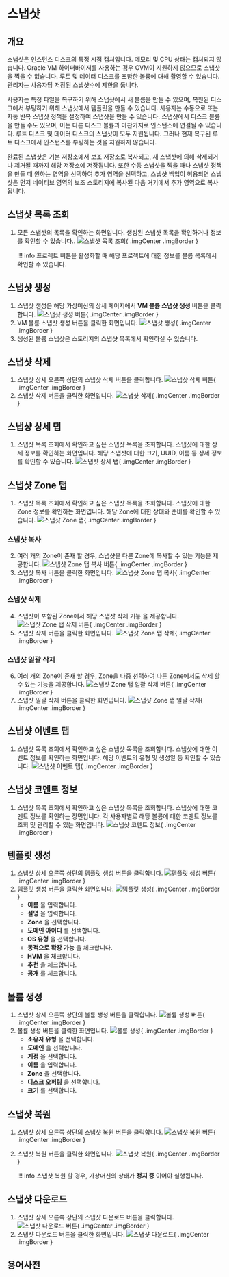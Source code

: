 
# 스냅샷

## 개요
스냅샷은 인스턴스 디스크의 특정 시점 캡처입니다. 메모리 및 CPU 상태는 캡처되지 않습니다.
Oracle VM 하이퍼바이저를 사용하는 경우 OVM이 지원하지 않으므로 스냅샷을 찍을 수 없습니다.
루트 및 데이터 디스크를 포함한 볼륨에 대해 촬영할 수 있습니다. 관리자는 사용자당 저장된 스냅샷수에 제한을 둡니다.

사용자는 특정 파일을 복구하기 위해 스냅샷에서 새 볼륨을 만들 수 있으며, 복원된 디스크에서 부팅하기 위해 스냅샷에서 템플릿을 만들 수 있습니다.
사용자는 수동으로 또는 자동 반복 스냅샷 정책을 설정하여 스냅샷을 만들 수 있습니다.
스냅샷에서 디스크 볼륨을 만들 수도 있으며, 이는 다른 디스크 볼륨과 마찬가지로 인스턴스에 연결될 수 있습니다. 루트 디스크 및 데이터 디스크의 스냅샷이 모두 지원됩니다.
그러나 현재 복구된 루트 디스크에서 인스턴스를 부팅하는 것을 지원하지 않습니다.

완료된 스냅샷은 기본 저장소에서 보조 저장소로 복사되고, 새 스냅샷에 의해 삭제되거나 제거될 때까지 해당 저장소에 저장됩니다.
또한 수동 스냅샷을 찍을 때나 스냅샷 정책을 만들 때 원하는 영역을 선택하여 추가 영역을 선택하고, 스냅샷 백업이 허용되면 스냅샷은 먼저 네이티브 영역의 보조 스토리지에 복사된 다음 거기에서 추가 영역으로 복사됩니다.

## 스냅샷 목록 조회
1. 모든 스냅샷의 목록을 확인하는 화면입니다. 생성된 스냅샷 목록을 확인하거나 정보를 확인할 수 있습니다..
    ![스냅샷 목록 조회](../../assets/images/admin-guide/mold/storage/snapshot/snapshot-dashboard.png){ .imgCenter .imgBorder }

    !!! info
        프로젝트 버튼을 활성화할 때 해당 프로젝트에 대한 정보를 볼륨 목록에서 확인할 수 있습니다.

## 스냅샷 생성
1. 스냅샷 생성은 해당 가상머신의 상세 페이지에서 **VM 볼륨 스냅샷 생성** 버튼을 클릭합니다.
    ![스냅샷 생성 버튼](../../assets/images/admin-guide/mold/storage/snapshot/snapshot-create-01.png){ .imgCenter .imgBorder }
2. VM 볼륨 스냅샷 생성 버튼을 클릭한 화면입니다.
    ![스냅샷 생성](../../assets/images/admin-guide/mold/storage/snapshot/snapshot-create-02.png){ .imgCenter .imgBorder }
3. 생성된 볼륨 스냅샷은 스토리지의 스냅샷 목록에서 확인하실 수 있습니다.

## 스냅샷 삭제
1. 스냅샷 상세 오른쪽 상단의 스냅샷 삭제 버튼을 클릭합니다.
    ![스냅샷 삭제 버튼](../../assets/images/admin-guide/mold/storage/snapshot/snapshot-delete-01.png){ .imgCenter .imgBorder }
2. 스냅샷 삭제 버튼을 클릭한 화면입니다.
    ![스냅샷 삭제](../../assets/images/admin-guide/mold/storage/snapshot/snapshot-delete-02.png){ .imgCenter .imgBorder }

## 스냅샹 상세 탭
1. 스냅샷 목록 조회에서 확인하고 싶은 스냅샷 목록을 조회합니다. 스냅샷에 대한 상세 정보를 확인하는 화면입니다. 해당 스냅샷에 대한 크기, UUID, 이름 등 상세 정보를 확인할 수 있습니다.
    ![스냅샷 상세 탭](../../assets/images/admin-guide/mold/storage/snapshot/snapshot-detail-info.png){ .imgCenter .imgBorder }

## 스냅샷 Zone 탭
1. 스냅샷 목록 조회에서 확인하고 싶은 스냅샷 목록을 조회합니다. 스냅샷에 대한 Zone 정보를 확인하는 화면입니다. 해당 Zone에 대한 상태와 준비를 확인할 수 있습니다.
    ![스냅샷 Zone 탭](../../assets/images/admin-guide/mold/storage/snapshot/snapshot-zone-info.png){ .imgCenter .imgBorder }

### 스냅샷 복사
2. 여러 개의 Zone이 존재 할 경우, 스냅샷을 다른 Zone에 복사할 수 있는 기능을 제공합니다.
    ![스냅샷 Zone 탭 복사 버튼](../../assets/images/admin-guide/mold/storage/snapshot/snapshot-zone-info-copy-01.png){ .imgCenter .imgBorder }
3. 스냅샷 복사 버튼을 클릭한 화면입니다.
    ![스냅샷 Zone 탭 복사](../../assets/images/admin-guide/mold/storage/snapshot/snapshot-zone-info-copy-02.png){ .imgCenter .imgBorder }

### 스냅샷 삭제
4. 스냅샷이 포함된 Zone에서 해당 스냅샷 삭제 기능 을 제공합니다.
    ![스냅샷 Zone 탭 삭제 버튼](../../assets/images/admin-guide/mold/storage/snapshot/snapshot-zone-info-delete-01.png){ .imgCenter .imgBorder }
5. 스냅샷 삭제 버튼을 클릭한 화면입니다.
    ![스냅샷 Zone 탭 삭제](../../assets/images/admin-guide/mold/storage/snapshot/snapshot-zone-info-delete-02.png){ .imgCenter .imgBorder }

### 스냅샷 일괄 삭제
6. 여러 개의 Zone이 존재 할 경우, Zone을 다중 선택하여 다른 Zone에서도 삭제 할 수 있는 기능을 제공합니다.
    ![스냅샷 Zone 탭 일괄 삭제 버튼](../../assets/images/admin-guide/mold/storage/snapshot/snapshot-zone-info-all-delete-01.png){ .imgCenter .imgBorder }
7. 스냅샷 일괄 삭제 버튼을 클릭한 화면입니다.
    ![스냅샷 Zone 탭 일괄 삭제](../../assets/images/admin-guide/mold/storage/snapshot/snapshot-zone-info-all-delete-02.png){ .imgCenter .imgBorder }

## 스냅샷 이벤트 탭
1. 스냅샷 목록 조회에서 확인하고 싶은 스냅샷 목록을 조회합니다. 스냅샷에 대한 이벤트 정보를 확인하는 화면입니다. 해당 이벤트의 유형 및 생성일 등 확인할 수 있습니다.
    ![스냅샷 이벤트 탭](../../assets/images/admin-guide/mold/storage/snapshot/snapshot-event-info.png){ .imgCenter .imgBorder }

## 스냅샷 코멘트 정보
1. 스냅샷 목록 조회에서 확인하고 싶은 스냅샷 목록을 조회합니다. 스냅샷에 대한 코멘트 정보를 확인하는 장면입니다. 각 사용자별로 해당 볼륨에 대한 코멘트 정보를 조회 및 관리할 수 있는 화면입니다.
    ![스냅샷 코멘트 정보](../../assets/images/admin-guide/mold/storage/snapshot/snapshot-coment-info.png){ .imgCenter .imgBorder }

## 템플릿 생성
1. 스냅샷 상세 오른쪽 상단의 템플릿 생성 버튼을 클릭합니다.
    ![템플릿 생성 버튼](../../assets/images/admin-guide/mold/storage/snapshot/snapshot-template-create-01.png){ .imgCenter .imgBorder }
2. 템플릿 생성 버튼을 클릭한 화면입니다.
    ![템플릿 생성](../../assets/images/admin-guide/mold/storage/snapshot/snapshot-template-create-02.png){ .imgCenter .imgBorder }
    - **이름** 을 입력합니다.
    - **설명** 을 입력합니다.
    - **Zone** 을 선택합니다.
    - **도메인 아이디** 를 선택합니다.
    - **OS 유형** 을 선택합니다.
    - **동적으로 확장 가능** 을 체크합니다.
    - **HVM** 을 체크합니다.
    - **추천** 을 체크합니다.
    - **공개** 를 체크합니다.

## 볼륨 생성
1. 스냅샷 상세 오른쪽 상단의 볼륨 생성 버튼을 클릭합니다.
    ![볼륨 생성 버튼](../../assets/images/admin-guide/mold/storage/snapshot/snapshot-volume-create-01.png){ .imgCenter .imgBorder }
2. 볼륨 생성 버튼을 클릭한 화면입니다.
    ![볼륨 생성](../../assets/images/admin-guide/mold/storage/snapshot/snapshot-volume-create-02.png){ .imgCenter .imgBorder }
    - **소유자 유형** 을 선택합니다.
    - **도메인** 을 선택합니다.
    - **계정** 을 선택합니다.
    - **이름** 을 입력합니다.
    - **Zone** 을 선택합니다.
    - **디스크 오퍼링** 을 선택합니다.
    - **크기** 를 선택합니다.

## 스냅샷 복원
1. 스냅샷 상세 오른쪽 상단의 스냅샷 복원 버튼을 클릭합니다.
    ![스냅샷 복원 버튼](../../assets/images/admin-guide/mold/storage/snapshot/snapshot-backup-01.png){ .imgCenter .imgBorder }
2. 스냅샷 복원 버튼을 클릭한 화면입니다.
    ![스냅샷 복원](../../assets/images/admin-guide/mold/storage/snapshot/snapshot-backup-02.png){ .imgCenter .imgBorder }

    !!! info
        스냅샷 복원 할 경우, 가상머신의 상태가 **정지 중** 이어야 실행됩니다.

## 스냅샷 다운로드
1. 스냅샷 상세 오른쪽 상단의 스냅샷 다운로드 버튼을 클릭합니다.
    ![스냅샷 다운로드 버튼](../../assets/images/admin-guide/mold/storage/snapshot/snapshot-download-01.png){ .imgCenter .imgBorder }
2. 스냅샷 다운로드 버튼을 클릭한 화면입니다.
    ![스냅샷 다운로드](../../assets/images/admin-guide/mold/storage/snapshot/snapshot-download-02.png){ .imgCenter .imgBorder }

## 용어사전
